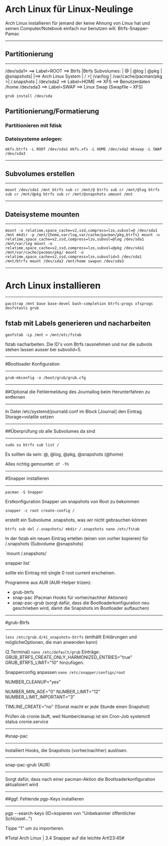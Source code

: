 # Arch Linux für Linux-Neulinge
Arch Linux installieren für jemand der keine Ahnung von Linux hat und seinen Computer/Notebook einfach nur benutzen will.
Btrfs-Snapper-Pamac
***************
## Partitionierung
***************
/dev/sda1* ==> Label=ROOT ==> Btrfs
|Btrfs Subvolumes: | @ | @log	| @pkg | @snapshots|
|==> Arch Linux System | / >| /var/log | /var/cache/pacman/pkg >| /.snapshots |
/dev/sda2 ==> Label=HOME ==> XFS
==> Benutzerdaten	/home
/dev/sda3 ==> Label=SWAP ==> Linux Swap
(Swapfile – XFS)

`grub install /dev/sda`

## Partitionierung/Formatierung
### Partitionieren mit fdisk
### Dateisysteme anlegen:
`mkfs.btrfs -L ROOT /dev/sda1
mkfs.xfs -L HOME /dev/sda2
mkswap -L SWAP /dev/sda3`

********************
## Subvolumes erstellen
********************
`mount /dev/sda1 /mnt
btrfs sub cr /mnt/@
btrfs sub cr /mnt/@log
btrfs sub cr /mnt/@pkg
btrfs sub cr /mnt/@snapshots
umount /mnt`

********************
## Dateisysteme mounten
********************
`mount -o relatime,space_cache=v2,ssd,compress=lzo,subvol=@ /dev/sda1 /mnt
mkdir -p /mnt/{home,var/log,var/cache/pacman/pkg,btrfs}
mount -o relatime,space_cache=v2,ssd,compress=lzo,subvol=@log /dev/sda1 /mnt/var/log
mount -o relatime,space_cache=v2,ssd,compress=lzo,subvol=@pkg /dev/sda1 /mnt/var/cache/pacman/pkg/
mount -o relatime,space_cache=v2,ssd,compress=lzo,subvolid=5 /dev/sda1 /mnt/btrfs
mount /dev/sda2 /mnt/home
swapon /dev/sda3`

***********************
# Arch Linux installieren
***********************
`pacstrap /mnt base base-devel bash-completion btrfs-progs xfsprogs dosfstools grub`

## fstab mit Labels generieren und nacharbeiten

`genfstab -Lp /mnt > /mnt/etc/fstab`

fstab nacharbeiten. Die ID's vom Btrfs rausnehmen und nur die subvols stehen lassen ausser bei subvolid=5.

************************
#Bootloader Konfiguration
************************

`grub-mkconfig -o /boot/grub/grub.cfg`

**************************
##Optional die Fehlermeldung des Journallog beim Herunterfahren zu entfernen
**************************

In Datei /etc/systemd/journald.conf im Block [Journal] den Eintrag Storage=volatile setzen

**************************************
##Überprüfung ob alle Subvolumes da sind
**************************************
`sudo su
btrfs sub list /`

Es sollten da sein: @, @log, @pkg, @snapshots (@home)

Alles richtig gemountet:
`df -Th`

*******
#Snapper installieren
*******

`pacman -S Snapper`

Erstkonfiguration Snapper um snapshots von Root zu bekommen

`snapper -c root create-config /`

erstellt ein Subvolume .snapshots, was wir nicht gebrauchen können

`btrfs sub del /.snapshots/
mkdir /.snapshots
nano /etc/fstab`

In der fstab ein neuen Eintrag ertellen (einen von vorher kopieren) für /.snapshots (Subvolume @snapshots)

`mount /.snapshots/

snapper list`

sollte ein Eintrag mit single 0  root  current
erscheinen.

Programme aus AUR (AUR-Helper trizen):

- grub-btrfs
- snap-pac (Pacman Hooks für vorher/nachher Aktionen)
- snap-pac-grub (sorgt dafür, dass die Bootloaderkonfiguration neu geschrieben wird, damit die Snapshots im Bootloader auftauchen)

**********
#grub-Btrfs
**********
`less /etc/grub.d/41_snapshots-btrfs` (enthällt Erklärungen und möglicheOptionen, die man anwenden kann)

(2.Terminal)
`nano /etc/default/grub`
Einträge:
GRUB_BTRFS_CREATE_ONLY_HARMONIZED_ENTRIES="true"
GRUB_BTRFS_LIMIT="10"
hinzufügen.

Snapperconfig anpassen
`nano /etc/snapper/configs/root`

NUMBER_CLEANUP="yes"

NUMBER_MIN_AGE="0"
NUMBER_LIMIT="12"
NUMBER_LIMIT_IMPORTANT="3"

TIMLINE_CREATE="no" (!Sonst macht er jede Stunde einen Snapshot)

Prüfen ob cronie  läuft, weil Numbercleanup ist ein Cron-Job
systemctl status cronie.service

********
#snap-pac
********

Installiert Hooks, die Snapshots (vorher/nachher) auslösen.

*******************
snap-pac-grub (AUR)
*******************

Sorgt dafür, dass nach einer pacman-Aktion die Bootloaderkonfiguration aktualisiert wird

***********************************
##ggf. Fehlende pgp-Keys installieren
***********************************

pgp --search-keys <ID> (ID=kopieren von "Unbekannter öffentlicher Schlüssel...")

Tippe "1" um zu importieren.

#Total Arch Linux | 3.4 Snapper auf die leichte Art!23:45#
